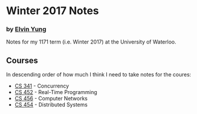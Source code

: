 # Winter 2017 Notes
### by [Elvin Yung](https://github.com/elvinyung)

Notes for my 1171 term (i.e. Winter 2017) at the University of Waterloo.

## Courses
In descending order of how much I think I need to take notes for the coures:
* [CS 341](cs343) - Concurrency
* [CS 452](cs452) - Real-Time Programming
* [CS 456](cs456) - Computer Networks
* [CS 454](cs454) - Distributed Systems
